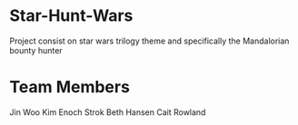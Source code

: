 # Star-Hunt-Wars
Project consist on star wars trilogy theme and specifically the Mandalorian bounty hunter 

# Team Members
Jin Woo Kim
Enoch Strok
Beth Hansen
Cait Rowland

